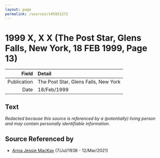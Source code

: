 ```yaml
---
layout: page
permalink: /sources/s45931272
---
```


# 1999 X, X X (The Post Star, Glens Falls, New York, 18 FEB 1999, Page 13)

Field | Detail
---:|:---
Publication | The Post Star, Glens Falls, New York
Date | 18/Feb/1999

## Text

_Redacted because this source is referenced by a (potentially) living person and may contain personally identifiable information._

## Source Referenced by

* [Anna Jessie MacKay](../people/@41265374@-anna-jessie-mackay-b1938-7-7-d2021-3-12.md) (7/Jul/1938 - 12/Mar/2021)
